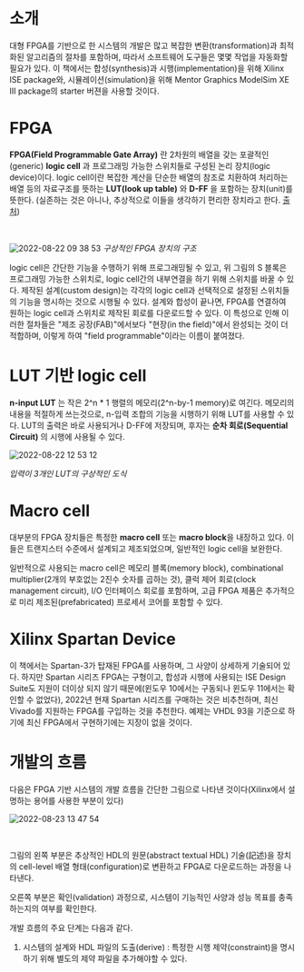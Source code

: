 # 소개
대형 FPGA를 기반으로 한 시스템의 개발은 많고 복잡한 변환(transformation)과 최적화된 알고리즘의 절차를 포함하며, 따라서 소프트웨어 도구들은 몇몇 작업을 자동화할 필요가 있다. 
이 책에서는 합성(synthesis)과 시행(implementation)을 위해 Xilinx ISE package와, 
시뮬레이션(simulation)을 위해 Mentor Graphics ModelSim XE III package의 starter 버젼을 사용할 것이다.

# FPGA
**FPGA(Field Programmable Gate Array)** 란 2차원의 배열을 갖는 포괄적인(generic) **logic cell** 과 프로그래밍 가능한 스위치들로 구성된 논리 장치(logic device)이다. logic cell이란 복잡한 계산을 단순한 배열의 참조로 치환하여 처리하는 배열 등의 자료구조를 뜻하는 **LUT(look up table)** 와 **D-FF** 을 포함하는 장치(unit)를 뜻한다. (실존하는 것은 아니나, 추상적으로 이들을 생각하기 편리한 장치라고 한다. [출처](https://support.xilinx.com/s/question/0D52E00006iHkYASA0/logic-cell-concept-in-xilinx-fpgas?language=en_US))

<br/>

![2022-08-22 09 38 53](https://user-images.githubusercontent.com/111409004/185818548-be13e5b5-b2ce-4753-900f-6458195969fc.png)
*구상적인 FPGA 장치의 구조*

logic cell은 간단한 기능을 수행하기 위해 프로그래밍될 수 있고, 위 그림의 S 블록은 프로그래밍 가능한 스위치로, logic cell간의 내부연결을 하기 위해 스위치를 바꿀 수 있다. 제작된 설계(custom design)는 각각의 logic cell과 선택적으로 설정된 스위치들의 기능을 명시하는 것으로 시행될 수 있다. 설계와 합성이 끝나면, FPGA를 연결하여 원하는 logic cell과 스위치로 제작된 회로를 다운로드할 수 있다. 이 특성으로 인해 이러한 절차들은 "제조 공장(FAB)"에서보다 "현장(in the field)"에서 완성되는 것이 더 적합하며, 이렇게 하여 "field programmable"이라는 이름이 붙여졌다. 

# LUT 기반 logic cell
**n-input LUT** 는 작은 2^n * 1 행렬의 메모리(2^n-by-1 memory)로 여긴다. 메모리의 내용을 적절하게 쓰는것으로, n-입력 조합의 기능을 시행하기 위해 LUT를 사용할 수 있다. LUT의 출력은 바로 사용되거나 D-FF에 저장되며, 후자는 **순차 회로(Sequential Circuit)** 의 시행에 사용될 수 있다.

![2022-08-22 12 53 12](https://user-images.githubusercontent.com/111409004/185836323-2f3d1ebb-d284-4dbb-9ca4-afd68f00a423.png)

*입력이 3개인 LUT의 구상적인 도식*

# Macro cell
대부분의 FPGA 장치들은 특정한 **macro cell** 또는 **macro block**을 내장하고 있다. 이들은 트랜지스터 수준에서 설계되고 제조되었으며, 일반적인 logic cell을 보완한다.

일반적으로 사용되는 macro cell은 메모리 블록(memory block), combinational multiplier(2개의 부호없는 2진수 숫자를 곱하는 것), 클럭 제어 회로(clock management circuit), I/O 인터페이스 회로를 포함하며, 고급 FPGA 제품은 추가적으로 미리 제조된(prefabricated) 프로세서 코어를 포함할 수 있다.

# Xilinx Spartan Device
이 책에서는 Spartan-3가 탑재된 FPGA를 사용하며, 그 사양이 상세하게 기술되어 있다. 하지만 Spartan 시리즈 FPGA는 구형이고, 합성과 시행에 사용되는 ISE Design Suite도 지원이 더이상 되지 않기 때문에(윈도우 10에서는 구동되나 윈도우 11에서는 확인할 수 없었다), 2022년 현재 Spartan 시리즈를 구매하는 것은 비추천하며, 최신 Vivado를 지원하는 FPGA를 구입하는 것을 추천한다. 예제는 VHDL 93을 기준으로 하기에 최신 FPGA에서 구현하기에는 지장이 없을 것이다.

# 개발의 흐름
다음은 FPGA 기반 시스템의 개발 흐름을 간단한 그림으로 나타낸 것이다(Xilinx에서 설명하는 용어를 사용한 부분이 있다)

![2022-08-23 13 47 54](https://user-images.githubusercontent.com/111409004/186072164-a1ace988-8fcc-4d31-9029-59d3f74bf5be.png)

<br/>

그림의 왼쪽 부분은 추상적인 HDL의 원문(abstract textual HDL) 기술(記述)을 장치의 cell-level 배열 형태(configuration)로 변환하고 FPGA로 다운로드하는 과정을 나타낸다.

오른쪽 부분은 확인(validation) 과정으로, 시스템이 기능적인 사양과 성능 목표를 충족하는지의 여부를 확인한다.

개발 흐름의 주요 단계는 다음과 같다.

1. 시스템의 설계와 HDL 파일의 도출(derive) : 특정한 시행 제약(constraint)을 명시하기 위해 별도의 제약 파일을 추가해야할 수 있다.
